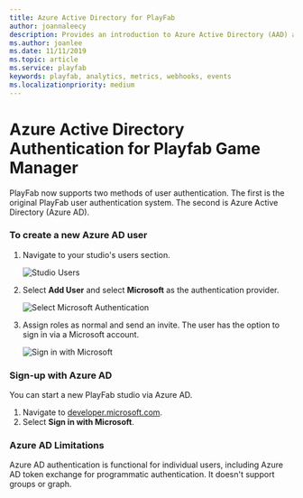 ```yaml
---
title: Azure Active Directory for PlayFab
author: joannaleecy
description: Provides an introduction to Azure Active Directory (AAD) authentication and steps for how to create a user with this auth method
ms.author: joanlee
ms.date: 11/11/2019
ms.topic: article
ms.service: playfab
keywords: playfab, analytics, metrics, webhooks, events
ms.localizationpriority: medium
---
```


# Azure Active Directory Authentication for Playfab Game Manager

PlayFab now supports two methods of user authentication. The first is the original PlayFab user authentication system. The second is Azure Active Directory (Azure AD).

### To create a new Azure AD user

1. Navigate to your studio's users section.

    ![Studio Users](media/AADDoc1.png)

2. Select **Add User** and select **Microsoft** as the authentication provider.

    ![Select Microsoft Authentication](media/AADDoc2.png)

3. Assign roles as normal and send an invite. The user has the option to sign in via a Microsoft account.

    ![Sign in with Microsoft](media/AADDoc3.png )

### Sign-up with Azure AD

You can start a new PlayFab studio via Azure AD.

1. Navigate to [developer.microsoft.com](https://developer.playfab.com/en-US/sign-up).
2. Select **Sign in with Microsoft**.

### Azure AD Limitations

Azure AD authentication is functional for individual users, including Azure AD token exchange for programmatic authentication. It doesn't support groups or graph.
